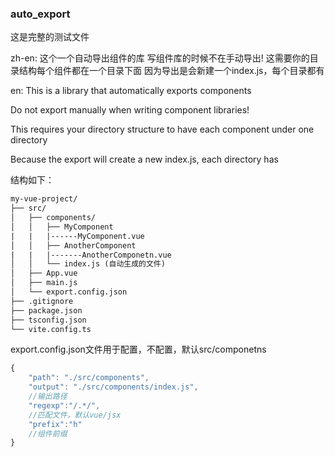 

### auto_export
这是完整的测试文件

zh-en:
这个一个自动导出组件的库
写组件库的时候不在手动导出!
这需要你的目录结构每个组件都在一个目录下面
因为导出是会新建一个index.js，每个目录都有

en:
This is a library that automatically exports components

Do not export manually when writing component libraries!

This requires your directory structure to have each component under one directory

Because the export will create a new index.js, each directory has

结构如下：

```txt
my-vue-project/
├── src/
│   ├── components/
│   │   ├── MyComponent
|   |   |------MyComponent.vue
│   │   ├── AnotherComponent
|   |   |-------AnotherComponetn.vue
│   │   └── index.js (自动生成的文件)
│   ├── App.vue
│   ├── main.js
│   └── export.config.json
├── .gitignore
├── package.json
├── tsconfig.json
└── vite.config.ts

```



export.config.json文件用于配置，不配置，默认src/componetns

```js
{
    "path": "./src/components", 
    "output": "./src/components/index.js",
    //输出路径
    "regexp":"/.*/",
    //匹配文件，默认vue/jsx
    "prefix":"h"
    //组件前缀
}
```

